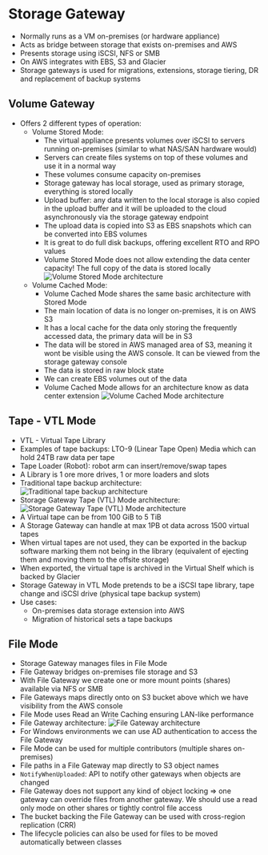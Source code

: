 # Storage Gateway

- Normally runs as a VM on-premises (or hardware appliance)
- Acts as bridge between storage that exists on-premises and AWS
- Presents storage using iSCSI, NFS or SMB
- On AWS integrates with EBS, S3 and Glacier
- Storage gateways is used for migrations, extensions, storage tiering, DR and replacement of backup systems

## Volume Gateway

- Offers 2 different types of operation:
    - Volume Stored Mode:
        - The virtual appliance presents volumes over iSCSI to servers running on-premises (similar to what NAS/SAN hardware would)
        - Servers can create files systems on top of these volumes and use it in a normal way
        - These volumes consume capacity on-premises
        - Storage gateway has local storage, used as primary storage, everything is stored locally
        - Upload buffer: any data written to the local storage is also copied in the upload buffer and it will be uploaded to the cloud asynchronously via the storage gateway endpoint
        - The upload data is copied into S3 as EBS snapshots which can be converted into EBS volumes
        - It is great to do full disk backups, offering excellent RTO and RPO values
        - Volume Stored Mode does not allow extending the data center capacity! The full copy of the data is stored locally
        ![Volume Stored Mode architecture](images/StorageGatewayVolumeStored.png)
    - Volume Cached Mode:
        - Volume Cached Mode shares the same basic architecture with Stored Mode
        - The main location of data is no longer on-premises, it is on AWS S3
        - It has a local cache for the data only storing the frequently accessed data, the primary data will be in S3
        - The data will be stored in AWS managed area of S3, meaning it wont be visible using the AWS console. It can be viewed from the storage gateway console
        - The data is stored in raw block state
        - We can create EBS volumes out of the data
        - Volume Cached Mode allows for an architecture know as data center extension
        ![Volume Cached Mode architecture](images/StorageGatewayVolumeCached.png)

## Tape - VTL Mode

- VTL - Virtual Tape Library
- Examples of tape backups: LTO-9 (Linear Tape Open) Media which can hold 24TB raw data per tape
- Tape Loader (Robot): robot arm can insert/remove/swap tapes
- A Library is 1 ore more drives, 1 or more loaders and slots
- Traditional tape backup architecture:
    ![Traditional tape backup architecture](images/TraditionalTapeBackup.png)
- Storage Gateway Tape (VTL) Mode architecture:
    ![Storage Gateway Tape (VTL) Mode architecture](images/StorageGatewayVTL.png)
- A Virtual tape can be from 100 GiB to 5 TiB
- A Storage Gateway can handle at max 1PB ot data across 1500 virtual tapes
- When virtual tapes are not used, they can be exported in the backup software marking them not being in the library (equivalent of ejecting them and moving them to the offsite storage)
- When exported, the virtual tape is archived in the Virtual Shelf which is backed by Glacier
- Storage Gateway in VTL Mode pretends to be a iSCSI tape library, tape change and iSCSI drive (physical tape backup system)
- Use cases: 
    - On-premises data storage extension into AWS
    - Migration of historical sets a tape backups

## File Mode

- Storage Gateway manages files in File Mode
- File Gateway bridges on-premises file storage and S3
- With File Gateway we create one or more mount points (shares) available via NFS or SMB
- File Gateways maps directly onto on S3 bucket above which we have visibility from the AWS console
- File Mode uses Read an Write Caching ensuring LAN-like performance
- File Gateway architecture:
    ![File Gateway architecture](images/StorageGatewayFile.png)
- For Windows environments we can use AD authentication to access the File Gateway
- File Mode can be used for multiple contributors (multiple shares on-premises)
- File paths in a File Gateway map directly to S3 object names
- `NotifyWhenUploaded`: API to notify other gateways when objects are changed
- File Gateway does not support any kind of object locking => one gateway can override files from another gateway. We should use a read only mode on other shares or tightly control file access
- The bucket backing the File Gateway can be used with cross-region replication (CRR)
- The lifecycle policies can also be used for files to be moved automatically between classes